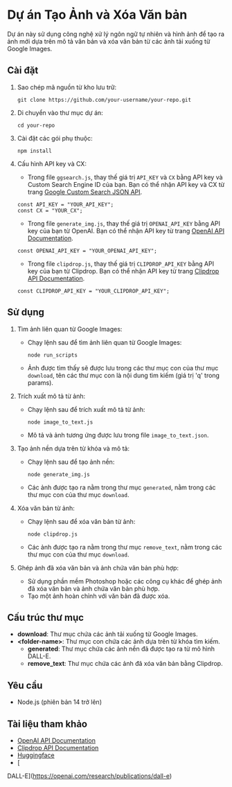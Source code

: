# Dự án Tạo Ảnh và Xóa Văn bản

Dự án này sử dụng công nghệ xử lý ngôn ngữ tự nhiên và hình ảnh để tạo ra ảnh mới dựa trên mô tả văn bản và xóa văn bản từ các ảnh tải xuống từ Google Images.

## Cài đặt

1. Sao chép mã nguồn từ kho lưu trữ:

   ```
   git clone https://github.com/your-username/your-repo.git
   ```

2. Di chuyển vào thư mục dự án:

   ```
   cd your-repo
   ```

3. Cài đặt các gói phụ thuộc:

   ```
   npm install
   ```

4. Cấu hình API key và CX:

   - Trong file `ggsearch.js`, thay thế giá trị `API_KEY` và `CX` bằng API key và Custom Search Engine ID của bạn. Bạn có thể nhận API key và CX từ trang [Google Custom Search JSON API](https://developers.google.com/custom-search/docs/tutorial/introduction).

   ```
   const API_KEY = "YOUR_API_KEY";
   const CX = "YOUR_CX";
   ```

   - Trong file `generate_img.js`, thay thế giá trị `OPENAI_API_KEY` bằng API key của bạn từ OpenAI. Bạn có thể nhận API key từ trang [OpenAI API Documentation](https://docs.openai.com/).

   ```
   const OPENAI_API_KEY = "YOUR_OPENAI_API_KEY";
   ```

   - Trong file `clipdrop.js`, thay thế giá trị `CLIPDROP_API_KEY` bằng API key của bạn từ Clipdrop. Bạn có thể nhận API key từ trang [Clipdrop API Documentation](https://clipdrop.co/apis/account).

   ```
   const CLIPDROP_API_KEY = "YOUR_CLIPDROP_API_KEY";
   ```

## Sử dụng

1. Tìm ảnh liên quan từ Google Images:
   - Chạy lệnh sau để tìm ảnh liên quan từ Google Images:

     ```
     node run_scripts
     ```

   - Ảnh được tìm thấy sẽ được lưu trong các thư mục con của thư mục `download`, tên các thư mục con là nội dung tìm kiếm (giá trị 'q' trong params).

2. Trích xuất mô tả từ ảnh:
   - Chạy lệnh sau để trích xuất mô tả từ ảnh:

     ```
     node image_to_text.js
     ```

   - Mô tả và ảnh tương ứng được lưu trong file `image_to_text.json`.

3. Tạo ảnh nền dựa trên từ khóa và mô tả:
   - Chạy lệnh sau để tạo ảnh nền:

     ```
     node generate_img.js
     ```

   - Các ảnh được tạo ra nằm trong thư mục `generated`, nằm trong các thư mục con của thư mục `download`.

4. Xóa văn bản từ ảnh:
   - Chạy lệnh sau để xóa văn bản từ ảnh:

     ```
     node clipdrop.js
     ```

   - Các ảnh được tạo ra nằm trong thư mục `remove_text`, nằm trong các thư mục con của thư mục `download`.

5. Ghép ảnh đã xóa văn bản và ảnh chứa văn bản phù hợp:
   - Sử dụng phần mềm Photoshop hoặc các công cụ khác để ghép ảnh đã xóa văn bản và ảnh chứa văn bản phù hợp.
   - Tạo một ảnh hoàn chỉnh với văn bản đã được xóa.

## Cấu trúc thư mục

- **download**: Thư mục chứa các ảnh tải xuống từ Google Images.
- **\<folder-name\>**: Thư mục con chứa các ảnh dựa trên từ khóa tìm kiếm.
  - **generated**: Thư mục chứa các ảnh nền đã được tạo ra từ mô hình DALL-E.
  - **remove_text**: Thư mục chứa các ảnh đã xóa văn bản bằng Clipdrop.

## Yêu cầu

- Node.js (phiên bản 14 trở lên)

## Tài liệu tham khảo

- [OpenAI API Documentation](https://docs.openai.com/)
- [Clipdrop API Documentation](https://clipdrop.co/developers/)
- [Huggingface](https://huggingface.co/Salesforce/blip-image-captioning-large)
- [

DALL-E](https://openai.com/research/publications/dall-e)